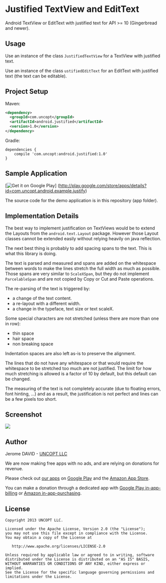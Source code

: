 Justified TextView and EditText
===============================

Android TextView or EditText with justified text for API >= 10 (Gingerbread and newer).

Usage
-----

Use an instance of the class ```JustifiedTextView``` for a TextView with justified text.

Use an instance of the class ```ustifiedEditText``` for an EditText with justified text (the
text can be editable).

Project Setup
-------------

Maven:

```xml
<dependency>
  <groupId>com.uncopt</groupId>
  <artifactId>android.justified</artifactId>
  <version>1.0</version>
</dependency>
```

Gradle:

```
dependencies {
    compile 'com.uncopt:android.justified:1.0'
}
```

Sample Application
------------------

[![Get it on Google Play](https://developer.android.com/images/brand/en_app_rgb_wo_60.png)]
(http://play.google.com/store/apps/details?id=com.uncopt.android.example.justify)

The source code for the demo application is in this repository (app folder). 



Implementation Details
----------------------

The best way to implement justification on TextViews would be to extend the Layouts from the
```android.text.Layout```  package. However those Layout classes cannot be extended easily without
relying heavily on java reflection.

The next best thing is probably to add spacing spans to the text. This is what this library is doing.

The text is parsed and measured and spans are added on the whitespace between words to make the
lines stretch the full width as much as possible.
Those spans are very similar to ```ScaleXSpan```, but they do not implement ```ParcelableSpan```
and are not copied by Copy or Cut and Paste operations.

The re-parsing of the text is triggered by:

  - a change of the text content.
  - a re-layout with a different width.
  - a change in the typeface, text size or text scaleX.


Some special characters are not stretched (unless there are more than one in row):

  - thin space
  - hair space
  - non breaking space

Indentation spaces are also left as-is to preserve the alignment.

The lines that do not have any whitespace or that would require the whitespace to be stretched too
much are not justified. The limit for how much stretching is allowed is a factor of 10 by default,
but this default can be changed.


The measuring of the text is not completely accurate (due to floating errors, font hinting, ...)
and as a result, the justification is not perfect and lines can be a few pixels too short. 


Screenshot
----------

![](screenshot.jpg)


Author
------

  Jerome DAVID - [UNCOPT LLC](http://uncopt.com)
  
  We are now making free apps with no ads, and are relying on donations for revenue.
  
  Please check out [our apps](http://uncopt.com/android) on
  [Google Play](http://play.google.com/store/search?q=pub:UNCOPT+LLC) and the [Amazon App Store](http://www.amazon.com/gp/mas/dl/android?s=uncopt+llc&showAll=1).
  
  You can make a donation through a dedicated app with [Google Play in-app-billing](http://play.google.com/store/apps/details?id=com.uncopt.android.donations)
  or [Amazon in-app-purchasing](http://www.amazon.com/gp/mas/dl/android?p=com.uncopt.android.donations).


License
--------

    Copyright 2013 UNCOPT LLC.

    Licensed under the Apache License, Version 2.0 (the "License");
    you may not use this file except in compliance with the License.
    You may obtain a copy of the License at

       http://www.apache.org/licenses/LICENSE-2.0

    Unless required by applicable law or agreed to in writing, software
    distributed under the License is distributed on an "AS IS" BASIS,
    WITHOUT WARRANTIES OR CONDITIONS OF ANY KIND, either express or implied.
    See the License for the specific language governing permissions and
    limitations under the License.